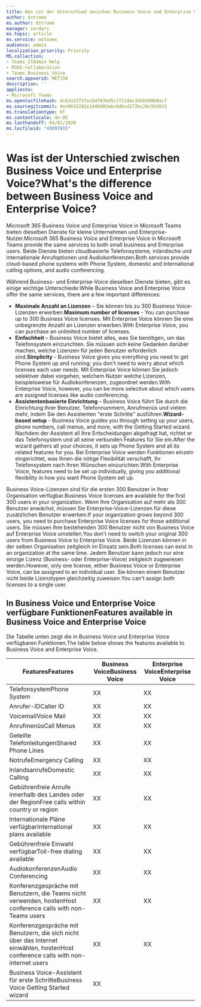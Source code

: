 ```yaml
---
title: Was ist der Unterschied zwischen Business Voice und Enterprise Voice?
author: dstrome
ms.author: dstrome
manager: serdars
ms.topic: article
ms.service: msteams
audience: admin
localization_priority: Priority
MS.collection:
- Teams_ITAdmin_Help
- M365-collaboration
- Teams_Business_Voice
search.appverid: MET150
description: ''
appliesto:
- Microsoft Teams
ms.openlocfilehash: 4c63a33737ecb4f03bd5c1f1344c345b508b9acf
ms.sourcegitcommit: 4ee9835282e1440d03abc6dbcd172bc20c5b3015
ms.translationtype: HT
ms.contentlocale: de-DE
ms.lasthandoff: 04/01/2020
ms.locfileid: "43097015"
---
```

# <a name="whats-the-difference-between-business-voice-and-enterprise-voice"></a><span data-ttu-id="852a6-102">Was ist der Unterschied zwischen Business Voice und Enterprise Voice?</span><span class="sxs-lookup"><span data-stu-id="852a6-102">What's the difference between Business Voice and Enterprise Voice?</span></span>

<span data-ttu-id="852a6-103">Microsoft 365 Business Voice und Enterprise Voice in Microsoft Teams bieten dieselben Dienste für kleine Unternehmen und Enterprise-Nutzer.</span><span class="sxs-lookup"><span data-stu-id="852a6-103">Microsoft 365 Business Voice and Enterprise Voice in Microsoft Teams provide the same services to both small business and Enterprise users.</span></span> <span data-ttu-id="852a6-104">Beide Dienste bieten cloudbasierte Telefonsysteme, inländische und internationale Anrufoptionen und Audiokonferenzen.</span><span class="sxs-lookup"><span data-stu-id="852a6-104">Both services provide cloud-based phone systems with Phone System, domestic and international calling options, and audio conferencing.</span></span>

<span data-ttu-id="852a6-105">Während Business- und Enterprise-Voice dieselben Dienste bieten, gibt es einige wichtige Unterschiede:</span><span class="sxs-lookup"><span data-stu-id="852a6-105">While Business Voice and Enterprise Voice offer the same services, there are a few important differences:</span></span>

- <span data-ttu-id="852a6-106">**Maximale Anzahl an Lizenzen** – Sie können bis zu 300 Business Voice-Lizenzen erwerben.</span><span class="sxs-lookup"><span data-stu-id="852a6-106">**Maximum number of licenses** - You can purchase up to 300 Business Voice licenses.</span></span> <span data-ttu-id="852a6-107">Mit Enterprise Voice können Sie eine unbegrenzte Anzahl an Lizenzen erwerben.</span><span class="sxs-lookup"><span data-stu-id="852a6-107">With Enterprise Voice, you can purchase an unlimited number of licenses.</span></span>
- <span data-ttu-id="852a6-108">**Einfachheit** – Business Voice bietet alles, was Sie benötigen, um das Telefonsystem einzurichten. Sie müssen sich keine Gedanken darüber machen, welche Lizenzen für jeden Benutzer erforderlich sind.</span><span class="sxs-lookup"><span data-stu-id="852a6-108">**Simplicity** - Business Voice gives you everything you need to get Phone System up and running; you don't need to worry about which licenses each user needs.</span></span> <span data-ttu-id="852a6-109">Mit Enterprise Voice können Sie jedoch selektiver dabei vorgehen, welchem Nutzer welche Lizenzen, beispielsweise für Audiokonferenzen, zugeordnet werden.</span><span class="sxs-lookup"><span data-stu-id="852a6-109">With Enterprise Voice, however, you can be more selective about which users are assigned licenses like audio conferencing.</span></span>
- <span data-ttu-id="852a6-110">**Assistentenbasierte Einrichtung** – Business Voice führt Sie durch die Einrichtung Ihrer Benutzer, Telefonnummern, Anrufmenüs und vielem mehr, indem Sie den Assistenten "erste Schritte" ausführen.</span><span class="sxs-lookup"><span data-stu-id="852a6-110">**Wizard-based setup** - Business Voice guides you through setting up your users, phone numbers, call menus, and more, with the Getting Started wizard.</span></span> <span data-ttu-id="852a6-111">Nachdem der Assistent all Ihre Entscheidungen abgefragt hat, richtet er das Telefonsystem und all seine verbunden Features für Sie ein.</span><span class="sxs-lookup"><span data-stu-id="852a6-111">After the wizard gathers all your choices, it sets up Phone System and all its related features for you.</span></span> <span data-ttu-id="852a6-112">Bei Enterprise Voice werden Funktionen einzeln eingerichtet, was Ihnen die nötige Flexibilität verschafft, Ihr Telefonsystem nach Ihren Wünschen einzurichten.</span><span class="sxs-lookup"><span data-stu-id="852a6-112">With Enterprise Voice, features need to be set up individually, giving you additional flexibility in how you want Phone System set up.</span></span>

<span data-ttu-id="852a6-113">Business Voice-Lizenzen sind für die ersten 300 Benutzer in Ihrer Organisation verfügbar.</span><span class="sxs-lookup"><span data-stu-id="852a6-113">Business Voice licenses are available for the first 300 users in your organization.</span></span> <span data-ttu-id="852a6-114">Wenn Ihre Organisation auf mehr als 300 Benutzer anwächst, müssen Sie Enterprise-Voice-Lizenzen für diese zusätzlichen Benutzer erwerben.</span><span class="sxs-lookup"><span data-stu-id="852a6-114">If your organization grows beyond 300 users, you need to purchase Enterprise Voice licenses for those additional users.</span></span> <span data-ttu-id="852a6-115">Sie müssen Ihre bestehenden 300 Benutzer nicht von Business Voice auf Enterprise Voice umstellen.</span><span class="sxs-lookup"><span data-stu-id="852a6-115">You don't need to switch your original 300 users from Business Voice to Enterprise Voice.</span></span> <span data-ttu-id="852a6-116">Beide Lizenzen können in der selben Organisation zeitgleich im Einsatz sein.</span><span class="sxs-lookup"><span data-stu-id="852a6-116">Both licenses can exist in an organization at the same time.</span></span> <span data-ttu-id="852a6-117">Jedem Benutzer kann jedoch nur eine einzige Lizenz (Business- oder Enterprise-Voice) zeitgleich zugewiesen werden.</span><span class="sxs-lookup"><span data-stu-id="852a6-117">However, only one license, either Business Voice or Enterprise Voice, can be assigned to an individual user.</span></span> <span data-ttu-id="852a6-118">Sie können einem Benutzer nicht beide Lizenztypen gleichzeitig zuweisen.</span><span class="sxs-lookup"><span data-stu-id="852a6-118">You can't assign both licenses to a single user.</span></span>

## <a name="features-available-in-business-voice-and-enterprise-voice"></a><span data-ttu-id="852a6-119">In Business Voice und Enterprise Voice verfügbare Funktionen</span><span class="sxs-lookup"><span data-stu-id="852a6-119">Features available in Business Voice and Enterprise Voice</span></span>

<span data-ttu-id="852a6-120">Die Tabelle unten zeigt die in Business Voice und Enterprise Voice verfügbaren Funktionen.</span><span class="sxs-lookup"><span data-stu-id="852a6-120">The table below shows the features available to Business Voice and Enterprise Voice.</span></span>

|  <span data-ttu-id="852a6-121">Features</span><span class="sxs-lookup"><span data-stu-id="852a6-121">Features</span></span>                                                            | <span data-ttu-id="852a6-122">Business Voice</span><span class="sxs-lookup"><span data-stu-id="852a6-122">Business Voice</span></span> | <span data-ttu-id="852a6-123">Enterprise Voice</span><span class="sxs-lookup"><span data-stu-id="852a6-123">Enterprise Voice</span></span>  |
|----------------------------------------------------------------------|----------------|-------------------|
| <span data-ttu-id="852a6-124">Telefonsystem</span><span class="sxs-lookup"><span data-stu-id="852a6-124">Phone System</span></span>               | <span data-ttu-id="852a6-125">X</span><span class="sxs-lookup"><span data-stu-id="852a6-125">X</span></span>              | <span data-ttu-id="852a6-126">X</span><span class="sxs-lookup"><span data-stu-id="852a6-126">X</span></span>                 |
| <span data-ttu-id="852a6-127">Anrufer-ID</span><span class="sxs-lookup"><span data-stu-id="852a6-127">Caller ID</span></span>                                                            | <span data-ttu-id="852a6-128">X</span><span class="sxs-lookup"><span data-stu-id="852a6-128">X</span></span>              | <span data-ttu-id="852a6-129">X</span><span class="sxs-lookup"><span data-stu-id="852a6-129">X</span></span>                 |
| <span data-ttu-id="852a6-130">Voicemail</span><span class="sxs-lookup"><span data-stu-id="852a6-130">Voice Mail</span></span>                                                           | <span data-ttu-id="852a6-131">X</span><span class="sxs-lookup"><span data-stu-id="852a6-131">X</span></span>              | <span data-ttu-id="852a6-132">X</span><span class="sxs-lookup"><span data-stu-id="852a6-132">X</span></span>                 |
| <span data-ttu-id="852a6-133">Anrufmenüs</span><span class="sxs-lookup"><span data-stu-id="852a6-133">Call Menus</span></span>                                                           | <span data-ttu-id="852a6-134">X</span><span class="sxs-lookup"><span data-stu-id="852a6-134">X</span></span>              | <span data-ttu-id="852a6-135">X</span><span class="sxs-lookup"><span data-stu-id="852a6-135">X</span></span>                 |
| <span data-ttu-id="852a6-136">Geteilte Telefonleitungen</span><span class="sxs-lookup"><span data-stu-id="852a6-136">Shared Phone Lines</span></span>                                                   | <span data-ttu-id="852a6-137">X</span><span class="sxs-lookup"><span data-stu-id="852a6-137">X</span></span>              | <span data-ttu-id="852a6-138">X</span><span class="sxs-lookup"><span data-stu-id="852a6-138">X</span></span>                 |
| <span data-ttu-id="852a6-139">Notrufe</span><span class="sxs-lookup"><span data-stu-id="852a6-139">Emergency Calling</span></span>                                                    | <span data-ttu-id="852a6-140">X</span><span class="sxs-lookup"><span data-stu-id="852a6-140">X</span></span>              | <span data-ttu-id="852a6-141">X</span><span class="sxs-lookup"><span data-stu-id="852a6-141">X</span></span>                 |
| <span data-ttu-id="852a6-142">Inlandsanrufe</span><span class="sxs-lookup"><span data-stu-id="852a6-142">Domestic Calling</span></span>                    | <span data-ttu-id="852a6-143">X</span><span class="sxs-lookup"><span data-stu-id="852a6-143">X</span></span>              | <span data-ttu-id="852a6-144">X</span><span class="sxs-lookup"><span data-stu-id="852a6-144">X</span></span>                 |
| <span data-ttu-id="852a6-145">Gebührenfreie Anrufe innerhalb des Landes oder der Region</span><span class="sxs-lookup"><span data-stu-id="852a6-145">Free calls within country or region</span></span>                                  | <span data-ttu-id="852a6-146">X</span><span class="sxs-lookup"><span data-stu-id="852a6-146">X</span></span>              | <span data-ttu-id="852a6-147">X</span><span class="sxs-lookup"><span data-stu-id="852a6-147">X</span></span>                 |
| <span data-ttu-id="852a6-148">Internationale Pläne verfügbar</span><span class="sxs-lookup"><span data-stu-id="852a6-148">International plans available</span></span>                                        | <span data-ttu-id="852a6-149">X</span><span class="sxs-lookup"><span data-stu-id="852a6-149">X</span></span>              | <span data-ttu-id="852a6-150">X</span><span class="sxs-lookup"><span data-stu-id="852a6-150">X</span></span>                 |
| <span data-ttu-id="852a6-151">Gebührenfreie Einwahl verfügbar</span><span class="sxs-lookup"><span data-stu-id="852a6-151">Toll-free dialing available</span></span>                                          | <span data-ttu-id="852a6-152">X</span><span class="sxs-lookup"><span data-stu-id="852a6-152">X</span></span>              | <span data-ttu-id="852a6-153">X</span><span class="sxs-lookup"><span data-stu-id="852a6-153">X</span></span>                 |
| <span data-ttu-id="852a6-154">Audiokonferenzen</span><span class="sxs-lookup"><span data-stu-id="852a6-154">Audio Conferencing</span></span>           | <span data-ttu-id="852a6-155">X</span><span class="sxs-lookup"><span data-stu-id="852a6-155">X</span></span>              | <span data-ttu-id="852a6-156">X</span><span class="sxs-lookup"><span data-stu-id="852a6-156">X</span></span>                 |
| <span data-ttu-id="852a6-157">Konferenzgespräche mit Benutzern, die Teams nicht verwenden, hosten</span><span class="sxs-lookup"><span data-stu-id="852a6-157">Host conference calls with non-Teams users</span></span>                           | <span data-ttu-id="852a6-158">X</span><span class="sxs-lookup"><span data-stu-id="852a6-158">X</span></span>              | <span data-ttu-id="852a6-159">X</span><span class="sxs-lookup"><span data-stu-id="852a6-159">X</span></span>                 |
| <span data-ttu-id="852a6-160">Konferenzgespräche mit Benutzern, die sich nicht über das Internet einwählen, hosten</span><span class="sxs-lookup"><span data-stu-id="852a6-160">Host conference calls with non-internet users</span></span>                        | <span data-ttu-id="852a6-161">X</span><span class="sxs-lookup"><span data-stu-id="852a6-161">X</span></span>              | <span data-ttu-id="852a6-162">X</span><span class="sxs-lookup"><span data-stu-id="852a6-162">X</span></span>                 |
| <span data-ttu-id="852a6-163">Business Voice-Assistent für erste Schritte</span><span class="sxs-lookup"><span data-stu-id="852a6-163">Business Voice Getting Started wizard</span></span>  | <span data-ttu-id="852a6-164">X</span><span class="sxs-lookup"><span data-stu-id="852a6-164">X</span></span>              |                   |
